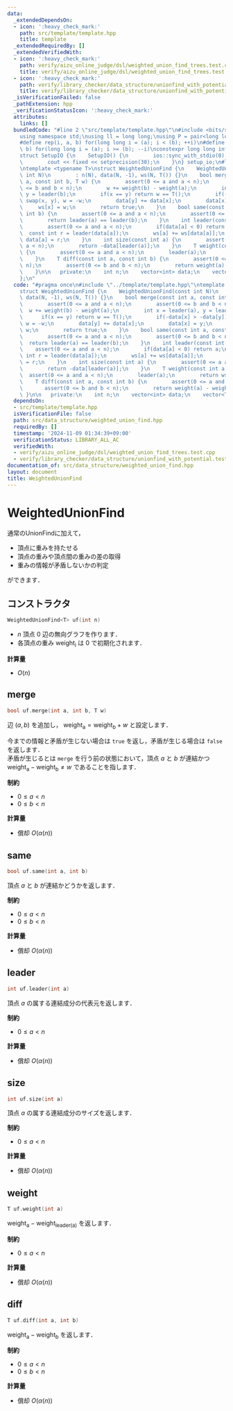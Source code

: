 ```yaml
---
data:
  _extendedDependsOn:
  - icon: ':heavy_check_mark:'
    path: src/template/template.hpp
    title: template
  _extendedRequiredBy: []
  _extendedVerifiedWith:
  - icon: ':heavy_check_mark:'
    path: verify/aizu_online_judge/dsl/weighted_union_find_trees.test.cpp
    title: verify/aizu_online_judge/dsl/weighted_union_find_trees.test.cpp
  - icon: ':heavy_check_mark:'
    path: verify/library_checker/data_structure/unionfind_with_potential.test.cpp
    title: verify/library_checker/data_structure/unionfind_with_potential.test.cpp
  _isVerificationFailed: false
  _pathExtension: hpp
  _verificationStatusIcon: ':heavy_check_mark:'
  attributes:
    links: []
  bundledCode: "#line 2 \"src/template/template.hpp\"\n#include <bits/stdc++.h>\n\
    using namespace std;\nusing ll = long long;\nusing P = pair<long long, long long>;\n\
    #define rep(i, a, b) for(long long i = (a); i < (b); ++i)\n#define rrep(i, a,\
    \ b) for(long long i = (a); i >= (b); --i)\nconstexpr long long inf = 4e18;\n\
    struct SetupIO {\n    SetupIO() {\n        ios::sync_with_stdio(0);\n        cin.tie(0);\n\
    \        cout << fixed << setprecision(30);\n    }\n} setup_io;\n#line 3 \"src/data_structure/weighted_union_find.hpp\"\
    \ntemplate <typename T>\nstruct WeightedUnionFind {\n    WeightedUnionFind(const\
    \ int N)\n        : n(N), data(N, -1), ws(N, T()) {}\n    bool merge(const int\
    \ a, const int b, T w) {\n        assert(0 <= a and a < n);\n        assert(0\
    \ <= b and b < n);\n        w += weight(b) - weight(a);\n        int x = leader(a),\
    \ y = leader(b);\n        if(x == y) return w == T();\n        if(-data[x] > -data[y])\
    \ swap(x, y), w = -w;\n        data[y] += data[x];\n        data[x] = y;\n   \
    \     ws[x] = w;\n        return true;\n    }\n    bool same(const int a, const\
    \ int b) {\n        assert(0 <= a and a < n);\n        assert(0 <= b and b < n);\n\
    \        return leader(a) == leader(b);\n    }\n    int leader(const int a) {\n\
    \        assert(0 <= a and a < n);\n        if(data[a] < 0) return a;\n      \
    \  const int r = leader(data[a]);\n        ws[a] += ws[data[a]];\n        return\
    \ data[a] = r;\n    }\n    int size(const int a) {\n        assert(0 <= a and\
    \ a < n);\n        return -data[leader(a)];\n    }\n    T weight(const int a)\
    \ {\n        assert(0 <= a and a < n);\n        leader(a);\n        return ws[a];\n\
    \    }\n    T diff(const int a, const int b) {\n        assert(0 <= a and a <\
    \ n);\n        assert(0 <= b and b < n);\n        return weight(a) - weight(b);\n\
    \    }\n\n   private:\n    int n;\n    vector<int> data;\n    vector<T> ws;\n\
    };\n"
  code: "#pragma once\n#include \"../template/template.hpp\"\ntemplate <typename T>\n\
    struct WeightedUnionFind {\n    WeightedUnionFind(const int N)\n        : n(N),\
    \ data(N, -1), ws(N, T()) {}\n    bool merge(const int a, const int b, T w) {\n\
    \        assert(0 <= a and a < n);\n        assert(0 <= b and b < n);\n      \
    \  w += weight(b) - weight(a);\n        int x = leader(a), y = leader(b);\n  \
    \      if(x == y) return w == T();\n        if(-data[x] > -data[y]) swap(x, y),\
    \ w = -w;\n        data[y] += data[x];\n        data[x] = y;\n        ws[x] =\
    \ w;\n        return true;\n    }\n    bool same(const int a, const int b) {\n\
    \        assert(0 <= a and a < n);\n        assert(0 <= b and b < n);\n      \
    \  return leader(a) == leader(b);\n    }\n    int leader(const int a) {\n    \
    \    assert(0 <= a and a < n);\n        if(data[a] < 0) return a;\n        const\
    \ int r = leader(data[a]);\n        ws[a] += ws[data[a]];\n        return data[a]\
    \ = r;\n    }\n    int size(const int a) {\n        assert(0 <= a and a < n);\n\
    \        return -data[leader(a)];\n    }\n    T weight(const int a) {\n      \
    \  assert(0 <= a and a < n);\n        leader(a);\n        return ws[a];\n    }\n\
    \    T diff(const int a, const int b) {\n        assert(0 <= a and a < n);\n \
    \       assert(0 <= b and b < n);\n        return weight(a) - weight(b);\n   \
    \ }\n\n   private:\n    int n;\n    vector<int> data;\n    vector<T> ws;\n};"
  dependsOn:
  - src/template/template.hpp
  isVerificationFile: false
  path: src/data_structure/weighted_union_find.hpp
  requiredBy: []
  timestamp: '2024-11-09 01:34:39+09:00'
  verificationStatus: LIBRARY_ALL_AC
  verifiedWith:
  - verify/aizu_online_judge/dsl/weighted_union_find_trees.test.cpp
  - verify/library_checker/data_structure/unionfind_with_potential.test.cpp
documentation_of: src/data_structure/weighted_union_find.hpp
layout: document
title: WeightedUnionFind
---
```


# WeightedUnionFind

通常のUnionFindに加えて，

- 頂点に重みを持たせる
- 頂点の重みや頂点間の重みの差の取得
- 重みの情報が矛盾しないかの判定

ができます．

## コンストラクタ

```cpp
WeightedUnionFind<T> uf(int n)
```

- $n$ 頂点 $0$ 辺の無向グラフを作ります．
- 各頂点の重み $\mathrm{weight_i}$ は $0$ で初期化されます．

**計算量**

- $O(n)$

## merge

```cpp
bool uf.merge(int a, int b, T w)
```

辺 $(a, b)$ を追加し， $\mathrm{weight_a} = \mathrm{weight_b} + w$ と設定します．

今までの情報と矛盾が生じない場合は `true` を返し，矛盾が生じる場合は `false` を返します．<br>
矛盾が生じるとは `merge` を行う前の状態において，頂点 $a$ と $b$ が連結かつ$\mathrm{weight_a} - \mathrm{weight_b} \neq w$ であることを指します．

**制約**

- $0 \leq a < n$
- $0 \leq b < n$

**計算量**

- 償却 $O(\alpha(n))$

## same

```cpp
bool uf.same(int a, int b)
```

頂点 $a$ と $b$ が連結かどうかを返します．

**制約**

- $0 \leq a < n$
- $0 \leq b < n$

**計算量**

- 償却 $O(\alpha(n))$

## leader

```cpp
int uf.leader(int a)
```

頂点 $a$ の属する連結成分の代表元を返します．

**制約**

- $0 \leq a < n$

**計算量**

- 償却 $O(\alpha(n))$

## size

```cpp
int uf.size(int a)
```

頂点 $a$ の属する連結成分のサイズを返します．

**制約**

- $0 \leq a < n$

**計算量**

- 償却 $O(\alpha(n))$

## weight

```cpp
T uf.weight(int a)
```

$\mathrm{weight_a} - \mathrm{weight_{leader(a)}}$ を返します．

**制約**

- $0 \leq a < n$

**計算量**

- 償却 $O(\alpha(n))$

## diff

```cpp
T uf.diff(int a, int b)
```

$\mathrm{weight_a} - \mathrm{weight_b}$ を返します．

**制約**

- $0 \leq a < n$
- $0 \leq b < n$

**計算量**

- 償却 $O(\alpha(n))$
